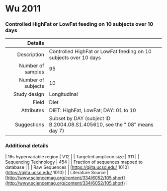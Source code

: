 # Wu 2011

### Controlled HighFat or LowFat feeding on 10 subjects over 10 days


| Details        |             |
| -------------: |-------------|
| Description      | Controlled HighFat or LowFat feeding on 10 subjects over 10 days |
| Number of samples     | 95      |
| Number of subjects | 10      |
| Study design | Longitudinal |
| Field | Diet|
| Attributes | DIET: HighFat, LowFat; DAY: 01 to 10|
| Suggestions | Subset by DAY (subject ID B.2004.08.S1.405610, see the ".08" means day 7)

### Additional details

| 16s hypervariable region | V12 |
| Targeted amplicon size | 311 |
| Sequencing Technology | 454 |
| Fraction of sequences mapped to database |  |
| Raw Sequences | [https://qiita.ucsd.edu/ 1010](https://qiita.ucsd.edu/ 1010) |
| Literature Source | [http://www.sciencemag.org/content/334/6052/105.short](http://www.sciencemag.org/content/334/6052/105.short) |